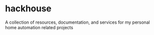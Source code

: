 # hackhouse
A collection of resources, documentation, and services for my personal home automation related projects
